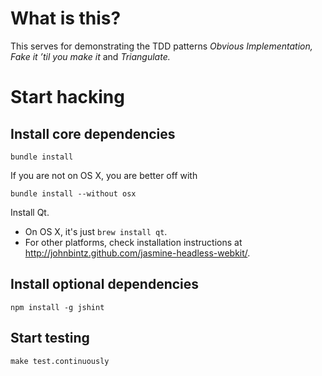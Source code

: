# What is this?

This serves for demonstrating the TDD patterns _Obvious Implementation, Fake it ’til you make it_ and _Triangulate._


# Start hacking

## Install core dependencies

    bundle install

If you are not on OS X, you are better off with

    bundle install --without osx

Install Qt.

+ On OS X, it's just `brew install qt`.
+ For other platforms, check installation instructions at <http://johnbintz.github.com/jasmine-headless-webkit/>.


## Install optional dependencies

    npm install -g jshint


## Start testing

    make test.continuously

